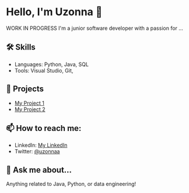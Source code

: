 # Hello, I'm Uzonna 👋

WORK IN PROGRESS
I'm a junior software developer with a passion for ...

## 🛠 Skills
- Languages: Python, Java, SQL
- Tools: Visual Studio, Git, 

## 🔭 Projects
- [My Project 1](https://github.com/uzonnaa/project-1)
- [My Project 2](https://github.com/uzonnaa/project-2)

## 📫 How to reach me:
- LinkedIn: [My LinkedIn](https://linkedin.com/in/uzonnaa)
- Twitter: [@uzonnaa](https://twitter.com/uzonnaa)


## 💬 Ask me about...
Anything related to Java, Python, or data engineering!
